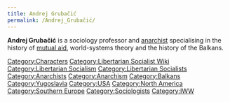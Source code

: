 ```yaml
---
title: Andrej Grubačić
permalink: /Andrej_Grubačić/
---
```


**Andrej Grubačić** is a sociology professor and
[anarchist](Anarchism.md "wikilink") specialising in the history of [mutual
aid](Mutual_Aid.md "wikilink"), world-systems theory and the history of the
Balkans.

[Category:Characters](Category:Characters.md "wikilink")
[Category:Libertarian Socialist
Wiki](Category:Libertarian_Socialist_Wiki.md "wikilink")
[Category:Libertarian
Socialism](Category:Libertarian_Socialism.md "wikilink")
[Category:Libertarian
Socialists](Category:Libertarian_Socialists.md "wikilink")
[Category:Anarchists](Category:Anarchists.md "wikilink")
[Category:Anarchism](Category:Anarchism.md "wikilink")
[Category:Balkans](Category:Balkans.md "wikilink")
[Category:Yugoslavia](Category:Yugoslavia.md "wikilink")
[Category:USA](Category:USA.md "wikilink") [Category:North
America](Category:North_America.md "wikilink") [Category:Southern
Europe](Category:Southern_Europe.md "wikilink")
[Category:Sociologists](Category:Sociologists.md "wikilink")
[Category:IWW](Category:IWW.md "wikilink")